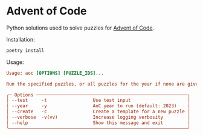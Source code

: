 # Advent of Code
Python solutions used to solve puzzles for [Advent of Code](https://adventofcode.com).

Installation:
```py
poetry install
```

Usage:
```ini
Usage: aoc [OPTIONS] [PUZZLE_IDS]...

Run the specified puzzles, or all puzzles for the year if none are given.

╭─ Options ────────────────────────────────────────────────────────╮
│ --test     -t                 Use test input                     │
│ --year     -y                 AoC year to run (default: 2023)    │
│ --create   -c                 Create a template for a new puzzle │
│ --verbose  -v(vv)             Increase logging verbosity         │
│ --help                        Show this message and exit         │
╰──────────────────────────────────────────────────────────────────╯
```
